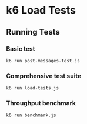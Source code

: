 # k6 Load Tests

## Running Tests

### Basic test
```bash
k6 run post-messages-test.js
```

### Comprehensive test suite
```bash
k6 run load-tests.js
```

### Throughput benchmark
```bash
k6 run benchmark.js
```
